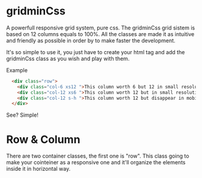 # gridminCss
A powerfull responsive grid system, pure css. The gridminCss grid sistem is based on 12 columns equals to 100%. All the classes are made it as intuitive and friendly as possible in order by to make faster the development.

It's so simple to use it, you just have to create your html tag and add the gridminCss class as you wish and play with them.

Example
```html
  <div class="row">
    <div class="col-6 xs12 ">This column worth 6 but 12 in small resolutions</div>
    <div class="col-12 xs6 ">This column worth 12 but in small resolution worth 6</div>
    <div class="col-12 s-h ">This column worth 12 but disappear in mobile resolution</div>
  </div>
```
See? Simple!

# Row & Column
There are two container classes, the first one is "row". This class going to make your cointeiner as a responsive one and it'll organize the elements inside it in horizontal way.


